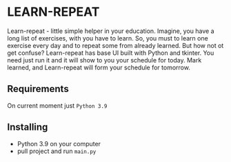 # LEARN-REPEAT
Learn-repeat - little simple helper in your education.
Imagine, you have a long list of exercises, with you have to learn. 
So, you must to learn one exercise every day and to repeat some from already learned.
But how not ot get confuse? 
Learn-repeat has base UI built with Python and tkinter. 
You need just run it and it will show to you your schedule for today. 
Mark learned, and Learn-repeat will form your schedule for tomorrow.

## Requirements
On current moment just `Python 3.9`

## Installing
- Python 3.9 on your computer
- pull project and run `main.py`
